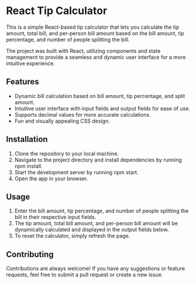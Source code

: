 
# React Tip Calculator

This is a simple React-based tip calculator that lets you calculate the tip amount, total bill, and per-person bill amount based on the bill amount, tip percentage, and number of people splitting the bill.

The project was built with React, utilizing components and state management to provide a seamless and dynamic user interface for a more intuitive experience.



## Features

- Dynamic bill calculation based on bill amount, tip percentage, and split amount.
- Intuitive user interface with input fields and output fields for ease of use.
- Supports decimal values for more accurate calculations.
- Fun and visually appealing CSS design.



## Installation

1. Clone the repository to your local machine.
2. Navigate to the project directory and install dependencies by running npm install.
3. Start the development server by running npm start.
4. Open the app in your browser.
    
## Usage

1. Enter the bill amount, tip percentage, and number of people splitting the bill in their respective input fields.
2. The tip amount, total bill amount, and per-person bill amount will be dynamically calculated and displayed in the output fields below.
3. To reset the calculator, simply refresh the page.


## Contributing

Contributions are always welcome! If you have any suggestions or feature requests, feel free to submit a pull request or create a new issue.

